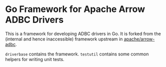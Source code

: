 <!--
  Copyright (c) 2025 Columnar Technologies, Inc.

  Licensed under the Apache License, Version 2.0 (the "License");
  you may not use this file except in compliance with the License.
  You may obtain a copy of the License at

          http://www.apache.org/licenses/LICENSE-2.0

  Unless required by applicable law or agreed to in writing, software
  distributed under the License is distributed on an "AS IS" BASIS,
  WITHOUT WARRANTIES OR CONDITIONS OF ANY KIND, either express or implied.
  See the License for the specific language governing permissions and
  limitations under the License.
-->

# Go Framework for Apache Arrow ADBC Drivers

This is a framework for developing ADBC drivers in Go.  It is forked from the
(internal and hence inaccessible) framework upstream in
[apache/arrow-adbc](https://github.com/apache/arrow-adbc/).

`driverbase` contains the framework.  `testutil` contains some common helpers
for writing unit tests.
